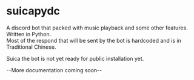 # suicapydc
A discord bot that packed with music playback and some other features. Written in Python.
<br>
Most of the respond that will be sent by the bot is hardcoded and is in Traditional Chinese.
<p>
  Suica the bot is not yet ready for public installation yet.
</p>

--More documentation coming soon--
